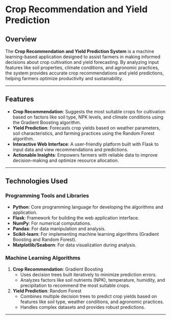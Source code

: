 # Crop Recommendation and Yield Prediction

## Overview
The **Crop Recommendation and Yield Prediction System** is a machine learning-based application designed to assist farmers in making informed decisions about crop cultivation and yield forecasting. By analyzing input features like soil properties, climate conditions, and agronomic practices, the system provides accurate crop recommendations and yield predictions, helping farmers optimize productivity and sustainability.

---

## Features
- **Crop Recommendation**: Suggests the most suitable crops for cultivation based on factors like soil type, NPK levels, and climate conditions using the Gradient Boosting algorithm.
- **Yield Prediction**: Forecasts crop yields based on weather parameters, soil characteristics, and farming practices using the Random Forest algorithm.
- **Interactive Web Interface**: A user-friendly platform built with Flask to input data and view recommendations and predictions.
- **Actionable Insights**: Empowers farmers with reliable data to improve decision-making and optimize resource allocation.

---

## Technologies Used

### Programming Tools and Libraries
- **Python**: Core programming language for developing the algorithms and application.
- **Flask**: Framework for building the web application interface.
- **NumPy**: For numerical computations.
- **Pandas**: For data manipulation and analysis.
- **Scikit-learn**: For implementing machine learning algorithms (Gradient Boosting and Random Forest).
- **Matplotlib/Seaborn**: For data visualization during analysis.

### Machine Learning Algorithms
1. **Crop Recommendation**: Gradient Boosting  
   - Uses decision trees built iteratively to minimize prediction errors.
   - Analyzes factors like soil nutrients (NPK), temperature, humidity, and precipitation to recommend the most suitable crops.
2. **Yield Prediction**: Random Forest  
   - Combines multiple decision trees to predict crop yields based on features like soil type, weather conditions, and agronomic practices.
   - Handles complex datasets and provides robust predictions.

---


